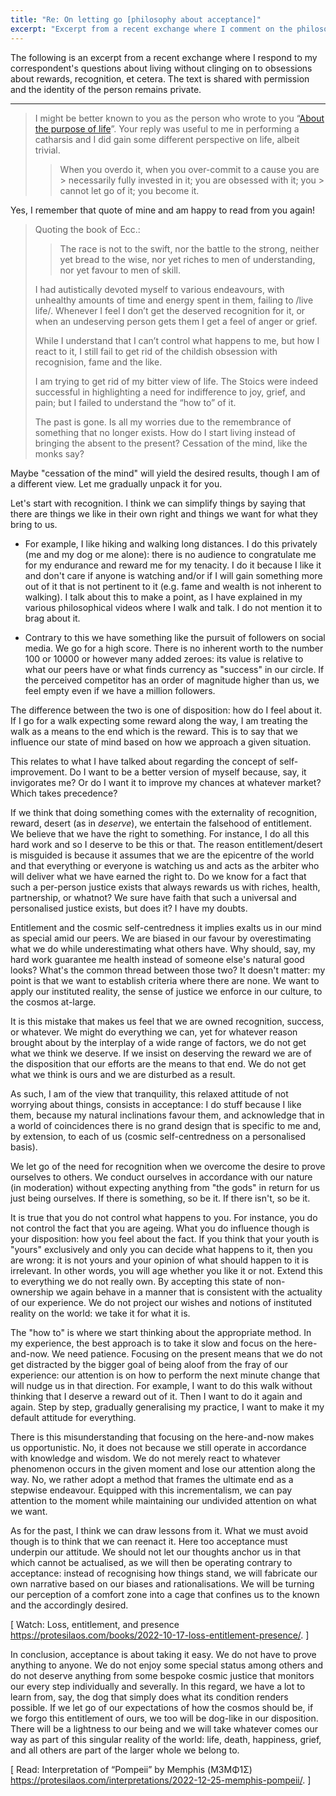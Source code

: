 ```yaml
---
title: "Re: On letting go [philosophy about acceptance]"
excerpt: "Excerpt from a recent exchange where I comment on the philosophical themes of acceptance."
---
```


The following is an excerpt from a recent exchange where I respond to
my correspondent's questions about living without clinging on to
obsessions about rewards, recognition, et cetera.  The text is shared
with permission and the identity of the person remains private.

* * *

> I might be better known to you as the person who wrote to you
> “[About the purpose of
> life](https://protesilaos.com/commentary/2022-06-19-about-purpose-life/)”. Your
> reply was useful to me in performing a catharsis and I did gain some
> different perspective on life, albeit trivial.
>
> > When you overdo it, when you over-commit to a cause you are >
> necessarily fully invested in it; you are obsessed with it; you >
> cannot let go of it; you become it.

Yes, I remember that quote of mine and am happy to read from you
again!

> Quoting the book of Ecc.:
>
> > The race is not to the swift, nor the battle to the strong,
> > neither yet bread to the wise, nor yet riches to men of
> > understanding, nor yet favour to men of skill.
>
> I had autistically devoted myself to various endeavours, with
> unhealthy amounts of time and energy spent in them, failing to /live
> life/. Whenever I feel I don’t get the deserved recognition for it,
> or when an undeserving person gets them I get a feel of anger or
> grief.
>
> While I understand that I can’t control what happens to me, but how
> I react to it, I still fail to get rid of the childish obsession
> with recognision, fame and the like.
>
> I am trying to get rid of my bitter view of life. The Stoics were
> indeed successful in highlighting a need for indifference to joy,
> grief, and pain; but I failed to understand the “how to” of it.
>
> The past is gone. Is all my worries due to the remembrance of
> something that no longer exists. How do I start living instead of
> bringing the absent to the present? Cessation of the mind, like the
> monks say?

Maybe "cessation of the mind" will yield the desired results, though I
am of a different view.  Let me gradually unpack it for you.

Let's start with recognition.  I think we can simplify things by
saying that there are things we like in their own right and things we
want for what they bring to us.

- For example, I like hiking and walking long distances.  I do this
  privately (me and my dog or me alone): there is no audience to
  congratulate me for my endurance and reward me for my tenacity.  I
  do it because I like it and don't care if anyone is watching and/or
  if I will gain something more out of it that is not pertinent to it
  (e.g. fame and wealth is not inherent to walking).  I talk about
  this to make a point, as I have explained in my various
  philosophical videos where I walk and talk.  I do not mention it to
  brag about it.

- Contrary to this we have something like the pursuit of followers on
  social media.  We go for a high score.  There is no inherent worth
  to the number 100 or 10000 or however many added zeroes: its value
  is relative to what our peers have or what finds currency as
  "success" in our circle.  If the perceived competitor has an order
  of magnitude higher than us, we feel empty even if we have a million
  followers.

The difference between the two is one of disposition: how do I feel
about it.  If I go for a walk expecting some reward along the way, I
am treating the walk as a means to the end which is the reward.  This
is to say that we influence our state of mind based on how we approach
a given situation.

This relates to what I have talked about regarding the concept of
self-improvement.  Do I want to be a better version of myself because,
say, it invigorates me?  Or do I want it to improve my chances at
whatever market?  Which takes precedence?

If we think that doing something comes with the externality of
recognition, reward, desert (as in _deserve_), we entertain the
falsehood of entitlement.  We believe that we have the right to
something.  For instance, I do all this hard work and so I deserve to
be this or that.  The reason entitlement/desert is misguided is
because it assumes that we are the epicentre of the world and that
everything or everyone is watching us and acts as the arbiter who will
deliver what we have earned the right to.  Do we know for a fact that
such a per-person justice exists that always rewards us with riches,
health, partnership, or whatnot?  We sure have faith that such a
universal and personalised justice exists, but does it?  I have my
doubts.

Entitlement and the cosmic self-centredness it implies exalts us in
our mind as special amid our peers.  We are biased in our favour by
overestimating what we do while underestimating what others have.  Why
should, say, my hard work guarantee me health instead of someone
else's natural good looks?  What's the common thread between those
two?  It doesn't matter: my point is that we want to establish
criteria where there are none.  We want to apply our instituted
reality, the sense of justice we enforce in our culture, to the cosmos
at-large.

It is this mistake that makes us feel that we are owned recognition,
success, or whatever.  We might do everything we can, yet for whatever
reason brought about by the interplay of a wide range of factors, we
do not get what we think we deserve.  If we insist on deserving the
reward we are of the disposition that our efforts are the means to
that end.  We do not get what we think is ours and we are disturbed as
a result.

As such, I am of the view that tranquility, this relaxed attitude of
not worrying about things, consists in acceptance: I do stuff because
I like them, because my natural inclinations favour them, and
acknowledge that in a world of coincidences there is no grand design
that is specific to me and, by extension, to each of us (cosmic
self-centredness on a personalised basis).

We let go of the need for recognition when we overcome the desire to
prove ourselves to others.  We conduct ourselves in accordance with
our nature (in moderation) without expecting anything from "the gods"
in return for us just being ourselves.  If there is something, so be
it.  If there isn't, so be it.

It is true that you do not control what happens to you.  For instance,
you do not control the fact that you are ageing.  What you do
influence though is your disposition: how you feel about the fact.  If
you think that your youth is "yours" exclusively and only you can
decide what happens to it, then you are wrong: it is not yours and
your opinion of what should happen to it is irrelevant.  In other
words, you will age whether you like it or not.  Extend this to
everything we do not really own.  By accepting this state of
non-ownership we again behave in a manner that is consistent with the
actuality of our experience.  We do not project our wishes and notions
of instituted reality on the world: we take it for what it is.

The "how to" is where we start thinking about the appropriate method.
In my experience, the best approach is to take it slow and focus on
the here-and-now.  We need patience.  Focusing on the present means
that we do not get distracted by the bigger goal of being aloof from
the fray of our experience: our attention is on how to perform the
next minute change that will nudge us in that direction.  For example,
I want to do this walk without thinking that I deserve a reward out of
it.  Then I want to do it again and again.  Step by step, gradually
generalising my practice, I want to make it my default attitude for
everything.

There is this misunderstanding that focusing on the here-and-now makes
us opportunistic.  No, it does not because we still operate in
accordance with knowledge and wisdom.  We do not merely react to
whatever phenomenon occurs in the given moment and lose our attention
along the way.  No, we rather adopt a method that frames the ultimate
end as a stepwise endeavour.  Equipped with this incrementalism, we
can pay attention to the moment while maintaining our undivided
attention on what we want.

As for the past, I think we can draw lessons from it.  What we must
avoid though is to think that we can reenact it.  Here too acceptance
must underpin our attitude.  We should not let our thoughts anchor us
in that which cannot be actualised, as we will then be operating
contrary to acceptance: instead of recognising how things stand, we
will fabricate our own narrative based on our biases and
rationalisations.  We will be turning our perception of a comfort zone
into a cage that confines us to the known and the accordingly desired.

[ Watch: Loss, entitlement, and presence
<https://protesilaos.com/books/2022-10-17-loss-entitlement-presence/>. ]

In conclusion, acceptance is about taking it easy.  We do not have to
prove anything to anyone.  We do not enjoy some special status among
others and do not deserve anything from some bespoke cosmic justice
that monitors our every step individually and severally.  In this
regard, we have a lot to learn from, say, the dog that simply does
what its condition renders possible.  If we let go of our expectations
of how the cosmos should be, if we forgo this entitlement of ours, we
too will be dog-like in our disposition.  There will be a lightness to
our being and we will take whatever comes our way as part of this
singular reality of the world: life, death, happiness, grief, and all
others are part of the larger whole we belong to.

[ Read: Interpretation of “Pompeii” by Memphis (Μ3ΜΦ1Σ)
<https://protesilaos.com/interpretations/2022-12-25-memphis-pompeii/>. ]
